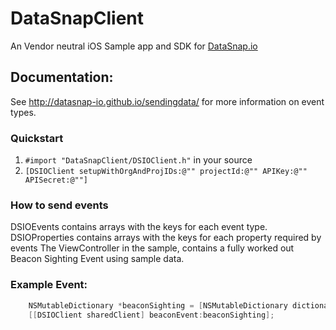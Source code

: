 DataSnapClient
=================

An Vendor neutral iOS Sample app and SDK for [DataSnap.io](http://datasnap.io)

## Documentation:

See http://datasnap-io.github.io/sendingdata/ for more information on event types.

### Quickstart

1. `#import "DataSnapClient/DSIOClient.h"` in your source
2. `[DSIOClient setupWithOrgAndProjIDs:@"" projectId:@"" APIKey:@"" APISecret:@""]`

### How to send events

DSIOEvents contains arrays with the keys for each event type.
DSIOProperties contains arrays with the keys for each property required by events
The ViewController in the sample, contains a fully worked out Beacon Sighting Event using sample data.


### Example Event:

```objective-c
    NSMutableDictionary *beaconSighting = [NSMutableDictionary dictionaryWithObjects:beaconSampleValues forKeys:beaconEventKeys];
    [[DSIOClient sharedClient] beaconEvent:beaconSighting];
```
